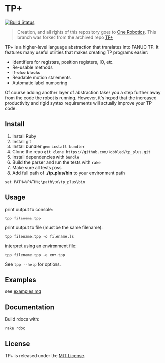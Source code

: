 TP+
===

[![Build Status](https://travis-ci.com/kobbled/tp_plus.svg?branch=master)](https://travis-ci.org/onerobotics/tp_plus)


> Creation, and all rights of this repository goes to [One Robotics](https://www.onerobotics.com/). This branch was forked from the archived repo [TP+](https://github.com/onerobotics/tp_plus)

TP+ is a higher-level language abstraction that translates into FANUC
TP. It features many useful utilities that makes creating TP programs
easier:

* Identifiers for registers, position registers, IO, etc.
* Re-usable methods
* If-else blocks
* Readable motion statements
* Automatic label numbering

Of course adding another layer of abstraction takes you a step further
away from the code the robot is running. However, it's hoped that the
increased productivity and rigid syntax requirements will actually
improve your TP code.

Install
-----------

1. Install Ruby
2. Install git
3. Install bundler `gem install bundler`
4. Clone the repo `git clone https://github.com/kobbled/tp_plus.git`
5. Install dependencies with `bundle`
6. Build the parser and run the tests with `rake`
7. Make sure all tests pass
8. Add full path of **./tp_plus/bin** to your environment path

```shell
set PATH=%PATH%;\path\to\tp_plus\bin
```

Usage
-----
print output to console:

```shell
tpp filename.tpp
```

print output to file (must be the same filename):

```shell
tpp filename.tpp -o filename.ls
```

interpret using an environment file:

```shell
tpp filename.tpp -e env.tpp
```

See `tpp --help` for options.


Examples
--------

see [examples.md](examples.md)

Documentation
----------

Build rdocs with:

```
rake rdoc
```

License
-------

TP+ is released under the [MIT License](http://www.opensource.org/licenses/MIT).

